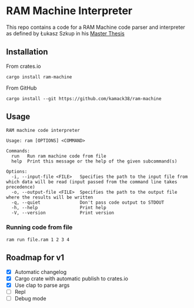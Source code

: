 # RAM Machine Interpreter

This repo contains a code for a RAM Machine code parser and interpreter as defined by Łukasz Szkup in his [Master Thesis](https://www.szkup.com/download/MaszynaRAM.pdf)

## Installation

From crates.io

```
cargo install ram-machine
```

From GitHub

```
cargo install --git https://github.com/kamack38/ram-machine
```

## Usage

```
RAM machine code interpreter

Usage: ram [OPTIONS] <COMMAND>

Commands:
  run   Run ram machine code from file
  help  Print this message or the help of the given subcommand(s)

Options:
  -i, --input-file <FILE>   Specifies the path to the input file from which data will be read (input passed from the command line takes precedence)
  -o, --output-file <FILE>  Specifies the path to the output file where the results will be written
  -q, --quiet               Don't pass code output to STDOUT
  -h, --help                Print help
  -V, --version             Print version
```

### Running code from file

```
ram run file.ram 1 2 3 4
```

## Roadmap for v1

- [x] Automatic changelog
- [x] Cargo crate with automatic publish to crates.io
- [x] Use clap to parse args
- [ ] Repl
- [ ] Debug mode
